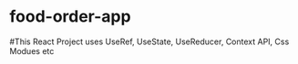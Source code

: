 # food-order-app <br/>
#This React Project uses UseRef, UseState, UseReducer, Context API, Css Modues etc
